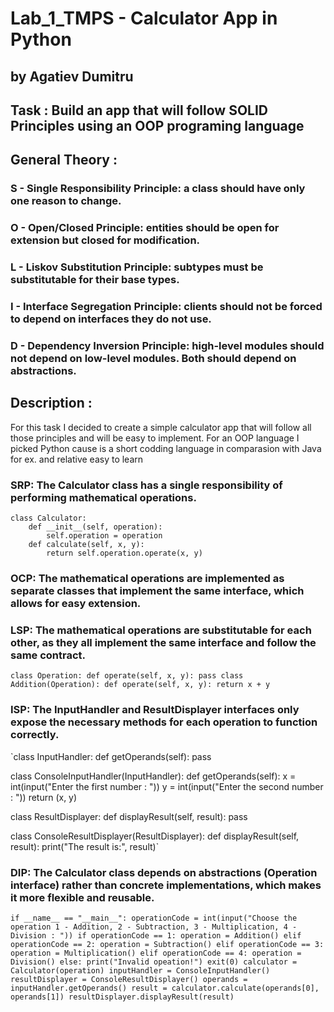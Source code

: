 # Lab_1_TMPS - Calculator App in Python

## by Agatiev Dumitru

## Task : Build an app that will follow SOLID Principles using an OOP programing language

## General Theory : 
### S - Single Responsibility Principle: a class should have only one reason to change.

### O - Open/Closed Principle: entities should be open for extension but closed for modification.

### L - Liskov Substitution Principle: subtypes must be substitutable for their base types.

### I - Interface Segregation Principle: clients should not be forced to depend on interfaces they do not use.

### D - Dependency Inversion Principle: high-level modules should not depend on low-level modules. Both should depend on abstractions.

## Description :
For this task I decided to create a simple calculator app that will follow all those principles and will be easy to implement. For an OOP language I picked Python cause is a short codding language in comparasion with Java for ex. and relative easy to learn

### SRP: The Calculator class has a single responsibility of performing mathematical operations.
```
class Calculator:
    def __init__(self, operation):
        self.operation = operation
    def calculate(self, x, y):
        return self.operation.operate(x, y)
```
        
        
### OCP: The mathematical operations are implemented as separate classes that implement the same interface, which allows for easy extension.
### LSP: The mathematical operations are substitutable for each other, as they all implement the same interface and follow the same contract.
`
class Operation:
    def operate(self, x, y):
        pass
class Addition(Operation):
    def operate(self, x, y):
        return x + y
        `
### ISP: The InputHandler and ResultDisplayer interfaces only expose the necessary methods for each operation to function correctly.

`class InputHandler:
    def getOperands(self):
        pass

class ConsoleInputHandler(InputHandler):
    def getOperands(self):
        x = int(input("Enter the first number : "))
        y = int(input("Enter the second number : "))
        return (x, y)

class ResultDisplayer:
    def displayResult(self, result):
        pass

class ConsoleResultDisplayer(ResultDisplayer):
    def displayResult(self, result):
        print("The result is:", result)`
        
### DIP: The Calculator class depends on abstractions (Operation interface) rather than concrete implementations, which makes it more flexible and reusable.

`if __name__ == "__main__":
    operationCode = int(input("Choose the operation 1 - Addition, 2 - Subtraction, 3 - Multiplication, 4 - Division : "))
    if operationCode == 1:
        operation = Addition()
    elif operationCode == 2:
        operation = Subtraction()
    elif operationCode == 3:
        operation = Multiplication()
    elif operationCode == 4:
        operation = Division()
    else:
        print("Invalid opeation!")
        exit(0)
    calculator = Calculator(operation)
    inputHandler = ConsoleInputHandler()
    resultDisplayer = ConsoleResultDisplayer()
    operands = inputHandler.getOperands()
    result = calculator.calculate(operands[0], operands[1])
    resultDisplayer.displayResult(result)`

